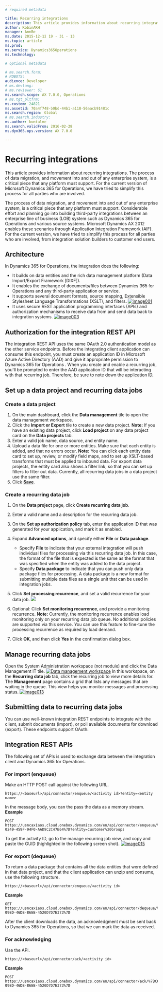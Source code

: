 ```yaml
---
# required metadata

title: Recurring integrations
description: This article provides information about recurring integrations. The process of data migration, and movement into and out of any enterprise system, is a critical piece that any platform must support. For the current version of Microsoft Dynamics 365 for Operations, we have tried to simplify this process for all parties who are involved.
author: RobinARH
manager: AnnBe
ms.date: 2015-12-12 19 - 31 - 13
ms.topic: article
ms.prod: 
ms.service: Dynamics365Operations
ms.technology: 

# optional metadata

# ms.search.form: 
# ROBOTS: 
audience: Developer
# ms.devlang: 
# ms.reviewer: 61
ms.search.scope: AX 7.0.0, Operations
# ms.tgt_pltfrm: 
ms.custom: 24821
ms.assetid: 70a4f748-b0bd-44b1-a118-56aacb91481c
ms.search.region: Global
# ms.search.industry: 
ms.author: kuntalme
ms.search.validFrom: 2016-02-28
ms.dyn365.ops.version: AX 7.0.0

---
```


# Recurring integrations

This article provides information about recurring integrations. The process of data migration, and movement into and out of any enterprise system, is a critical piece that any platform must support. For the current version of Microsoft Dynamics 365 for Operations, we have tried to simplify this process for all parties who are involved.

The process of data migration, and movement into and out of any enterprise system, is a critical piece that any platform must support. Considerable effort and planning go into building third-party integrations between an enterprise line of business (LOB) system such as Dynamics 365 for Operations and various source systems. Microsoft Dynamics AX 2012 enables these scenarios through Application Integration Framework (AIF). For the current version, we have tried to simplify this process for all parties who are involved, from integration solution builders to customer end users.

## Architecture
In Dynamics 365 for Operations, the integration does the following:

-   It builds on data entities and the rich data management platform (Data Import/Export Framework \[DIXF\]).
-   It enables the exchange of documents/files between Dynamics 365 for Operations and any third-party application or service.
-   It supports several document formats, source mapping, Extensible Stylesheet Language Transformations (XSLT), and filters. [![image001](./media/image001-1024x348.png)](./media/image001.png)
-   It uses secure REST application programming interfaces (APIs) and authorization mechanisms to receive data from and send data back to integration systems. [![image003](./media/image003-1024x431.png)](./media/image003.png)

## Authorization for the integration REST API
The integration REST API uses the same OAuth 2.0 authentication model as the other service endpoints. Before the integrating client application can consume this endpoint, you must create an application ID in Microsoft Azure Active Directory (AAD) and give it appropriate permission to Dynamics 365 for Operations . When you create and enable a recurring job, you'll be prompted to enter the AAD application ID that will be interacting with that recurring job. Therefore, be sure to note down the application ID.

## Set up a data project and recurring data jobs
### Create a data project

1.  On the main dashboard, click the **Data management** tile to open the data management workspace.
2.  Click the **Import or Export** tile to create a new data project. **Note:** If you have an existing data project, click **Load project** on any data project card on the **Data projects** tab.
3.  Enter a valid job name, data source, and entity name.
4.  Upload a data file for one or more entities. Make sure that each entity is added, and that no errors occur. **Note:** You can click each entity data card to set up, review, or modify field maps, and to set up XSLT-based transforms that must be applied to inbound data. For export data projects, the entity card also shows a filter link, so that you can set up filters to filter out data. Currently, all recurring data jobs in a data project use the same filter.
5.  Click **[Save](https://ax.help.dynamics.com/wp-admin/post.php?post=265921&action=edit)**.

### Create a recurring data job

1.  On the **Data project** page, click **Create recurring data job**.
2.  Enter a valid name and a description for the recurring data job.
3.  On the **Set up authorization policy** tab, enter the application ID that was generated for your application, and mark it as enabled.
4.  Expand **Advanced options**, and specify either **File** or **Data package**.
    -   Specify **File** to indicate that your external integration will push individual files for processing via this recurring data job. In this case, the format of the file that is expected is the same as the format that was specified when the entity was added to the data project.
    -   Specify **Data package** to indicate that you can push only data package files for processing. A data package is a new format for submitting multiple data files as a single unit that can be used in integration jobs.

5.  Click **Set processing recurrence**, and set a valid recurrence for your data job. [![](./media/image007-11_16.png)](./media/image007-11_16.png)
6.  Optional: Click **Set monitoring recurrence**, and provide a monitoring recurrence. **Note:** Currently, the monitoring recurrence enables load monitoring only on your recurring data job queue. No additional policies are supported via this service. You can use this feature to fine-tune the processing recurrence as required by load demand.
7.  Click **OK**, and then click **Yes** in the confirmation dialog box.

## Manage recurring data jobs
Open the System Administration workspace (not module) and click the Data Management IT tile. [![Data management workspace](./media/image011_2016-300x292.png)](./media/image011_2016.png) In this workspace, on the **Recurring data job** tab, click the recurring job to view more details for. The **Management** page contains a grid that lists any messages that are waiting in the queue. This view helps you monitor messages and processing status. [![image013](./media/image013.jpg)](./media/image013.jpg)

## Submitting data to recurring data jobs
You can use well-known integration REST endpoints to integrate with the client, submit documents (import), or poll available documents for download (export). These endpoints support OAuth.

## Integration REST APIs
The following set of APIs is used to exchange data between the integration client and Dynamics 365 for Operations.

### For import (enqueue)

Make an HTTP POST call against the following URL.

    https://<baseurl>/api/connector/enqueue/<activity id>?entity=<entity name>

In the message body, you can the pass the data as a memory stream. **Example**

    POST https://usncax1aos.cloud.onebox.dynamics.com/en/api/connector/enqueue/%7B6D31E09F-0249-459F-94F0-AAD9C2C47B64%7D?entity=Customer%20Groups

To get the activity ID, go to the manage recurring job view, and copy and paste the GUID (highlighted in the following screen shot). [![image015](./media/image015.jpg)](./media/image015.jpg)

### For export (dequeue)

To return a data package that contains all the data entities that were defined in that data project, and that the client application can unzip and consume, use the following structure.

    https://<baseurl>/api/connector/enqueue/<activity id>

**Example**

    GET https://usncax1aos.cloud.onebox.dynamics.com/en/api/connector/dequeue/%7BC03BB937-09ED-46DE-86EE-4520D7D7E373%7D

After the client downloads the data, an acknowledgment must be sent back to Dynamics 365 for Operations, so that we can mark the data as received.

### For acknowledging

Use the API.

    https://<baseurl>/api/connector/ack/<activity id>

**Example**

    POST https://usncax1aos.cloud.onebox.dynamics.com/en/api/connector/ack/%7BC03BB937-09ED-46DE-86EE-4520D7D7E373%7D

